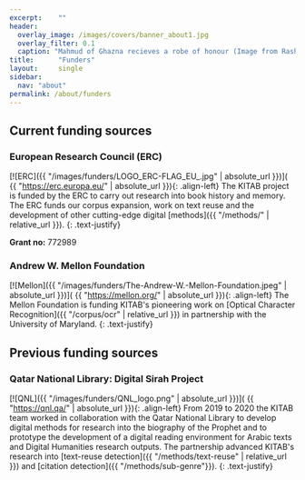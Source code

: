 ```yaml
---
excerpt:	""
header:
  overlay_image: /images/covers/banner_about1.jpg
  overlay_filter: 0.1
  caption: "Mahmud of Ghazna recieves a robe of honour (Image from Rashid al-Din's *Compendium of Chronicles*, courtesy of the [University of Edinburgh](https://images.is.ed.ac.uk/luna/servlet/detail/UoEsha~4~4~60834~102862:World-History,-f-121r-detail?sort=Work_Creator_Details%2CWork_Shelfmark%2CWork_Source_Page_No%2CWork_Title&qvq=q:Or.Ms.20;sort:Work_Creator_Details%2CWork_Shelfmark%2CWork_Source_Page_No%2CWork_Title&mi=63&trs=392#))"
title:		"Funders"
layout:		single
sidebar:
  nav: "about"
permalink: /about/funders
---
```

## Current funding sources
### European Research Council (ERC)
[![ERC]({{ "/images/funders/LOGO_ERC-FLAG_EU_.jpg" | absolute_url }})]( {{ "https://erc.europa.eu/" | absolute_url }}){: .align-left}
The KITAB project is funded by the ERC to carry out research into book history and memory. The ERC funds our corpus expansion, work on text reuse and the development of other cutting-edge digital [methods]({{ "/methods/" | relative_url }}).{: .text-justify}

**Grant no:** 772989

### Andrew W. Mellon Foundation
[![Mellon]({{ "/images/funders/The-Andrew-W.-Mellon-Foundation.jpeg" | absolute_url }})]( {{ "https://mellon.org/" | absolute_url }}){: .align-left}The Mellon Foundation is funding KITAB's pioneering work on [Optical Character Recognition]({{ "/corpus/ocr" | relative_url }}) in partnership with the University of Maryland.{: .text-justify}

## Previous funding sources
### Qatar National Library: Digital Sirah Project[![QNL]({{ "/images/funders/QNL_logo.png" | absolute_url }})]( {{ "https://qnl.qa/" | absolute_url }}){: .align-left}
From 2019 to 2020 the KITAB team worked in collaboration with the Qatar National Library to develop digital methods for research into the biography of the Prophet and to prototype the development of a digital reading environment for Arabic texts and Digital Humanities research outputs. The partnership advanced KITAB's research into [text-reuse detection]({{ "/methods/text-reuse" | relative_url }}) and [citation detection]({{ "/methods/sub-genre"}}).
{: .text-justify}
